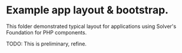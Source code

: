 Example app layout & bootstrap.
===============================

This folder demonstrated typical layout for applications using Solver's Foundation for PHP components.

TODO: This is preliminary, refine.